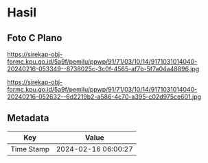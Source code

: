 # Hasil

## Foto C Plano

https://sirekap-obj-formc.kpu.go.id/5a9f/pemilu/ppwp/91/71/03/10/14/9171031014040-20240216-053349--8738025c-3c0f-4565-af7b-5f7a04a48896.jpg

https://sirekap-obj-formc.kpu.go.id/5a9f/pemilu/ppwp/91/71/03/10/14/9171031014040-20240216-052632--6d2219b2-a586-4c70-a395-c02d975ce601.jpg


## Metadata

| Key        | Value               |
| ---------- | ------------------- |
| Time Stamp | 2024-02-16 06:00:27 |



